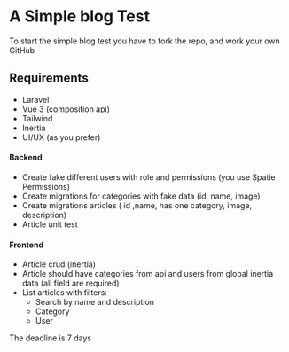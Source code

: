 # A Simple blog Test

To start the simple blog test you have to fork the repo, and work your own GitHub 

## Requirements
- Laravel
- Vue 3 (composition api)
- Tailwind
- Inertia
- UI/UX (as you prefer)

#### Backend
- Create fake different users with role and permissions (you use Spatie Permissions)
- Create migrations for categories with fake data (id, name, image)
- Create migrations articles ( id ,name, has one category, image, description)
- Article unit test

#### Frontend
- Article crud (inertia)
- Article should have categories from api and users from global inertia data (all field are required)
- List articles with filters:
    - Search by name and description
    - Category
    - User



The deadline is 7 days
